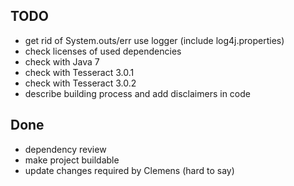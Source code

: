 ## TODO

* get rid of System.outs/err use logger (include log4j.properties) 
* check licenses of used dependencies 
* check with Java 7 
* check with Tesseract 3.0.1 
* check with Tesseract 3.0.2
* describe building process and add disclaimers in code 

## Done
* dependency review
* make project buildable
* update changes required by Clemens (hard to say)
